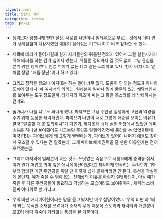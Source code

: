 ```yaml
---
layout: post
title: 잔향의 테러
categories: review
tags: [애니]
---
```


- 생각보다 엄청나게 뻔한 설정. 서로를 나인이나 일레븐으로 부르는 것에서 이미 뭔가 생체실험의 대상자였던 애들이 살아있는 거구나 하고 바로 짐작할 수 있다.

- 제목에 테러가 들어가길래 뭔가 자기들만의 뒤틀린 정의가 있어서 그걸 실현시키기 위해 테러를 하는 건가 싶어서 봤는데, 뒤틀린 정의까지 갈 것도 없이 그냥 관심을 받기 위한 행위였다. 인명 피해가 없는 테러 같은 소리하고 있네. 형사 아저씨의 말처럼 정말 "애들 장난"이나 하고 있다.

- 그리고 짐작은 했으나 여자애는 하는 일이 너무 없다. 도움이 안 되는 정도가 아니라 도리어 민폐다. 이 여자애의 의의는, 일레븐이 얼마나 정에 굶주려 있는 캐릭터인지를 보여주는 도구 정도일까. 타케자와 아츠미 씨는 그 좋은 목소리를 왜 낭비하시는 건가요.

- 줄거리가 나를 너무도 화나게 했다. 파이브는 그냥 주인공 일행에게 고난과 역경을 주기 위해 등장한 캐릭터인가. 파이브가 나인이 서로 그렇게 애증을 보이는 이유가 결국 "탈출할 때 못 도와줘서"가 다인가. 하다못해 생체 실험 현장에서 있었던 에피소드를 하나만 보여줬어도 지금보단 주인공 일행의 감정에 동감할 수 있었을텐데. 미국 FBI는 파이브에게 왜 그렇게 쩔쩔매는가. 파이브가 있어야 나머지 애들도 찾아서 구조할 수 있다는 건 알겠는데, 그게 파이브에게 권력을 줄 만한 이유인지는 전혀 모르겠는걸.

- 그리고 마지막에 일레븐이 죽는 것도. 느닷없는 죽음으로 시청자에게 충격을 줘서 이거 뭔가 어렵고 의미 깊은 애니메이션이었다고 착각하게 만들려는 수작인가. 1화부터 함께한 메인 주인공을 죽일 땐 이렇게 쉽게 끝내버리면 안 된다. 복선을 착실하게 깔던지, 얘가 죽을 수 밖에 없는 전개상의 이유를 확실히 설명하던지, 아님 얘가 죽은 후 다른 주인공들이 동요하고 각성하는 모습이라도 보여줘야지. 캐릭터 소비 진짜 이따위로 할 거냐고.

- 우익 비판 애니메이션이라는 말을 듣고 봤지만 매우 실망이었다. '우익 비판'과 '테러'라는 묵직한 소재를 쓰려다가 소재의 무게 때문에 스토리와 캐릭터와 개연성이 모조리 바다 깊숙이 가라앉는 풍경을 본 기분이다.